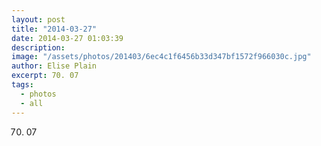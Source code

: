 ```yaml
---
layout: post
title: "2014-03-27"
date: 2014-03-27 01:03:39
description: 
image: "/assets/photos/201403/6ec4c1f6456b33d347bf1572f966030c.jpg"
author: Elise Plain
excerpt: 70. 07
tags: 
  - photos
  - all
---
```


70. 07
<p></p>
